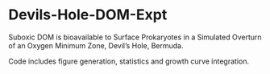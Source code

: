 # Devils-Hole-DOM-Expt
Suboxic DOM is bioavailable to Surface Prokaryotes in a Simulated Overturn of an Oxygen Minimum Zone, Devil’s Hole, Bermuda.

Code includes figure generation, statistics and growth curve integration.

